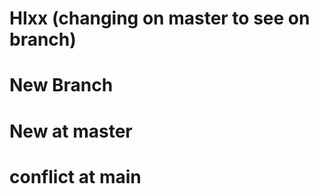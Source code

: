 # HIxx (changing on master to see on branch)


# New Branch




# New at master
# conflict at main


